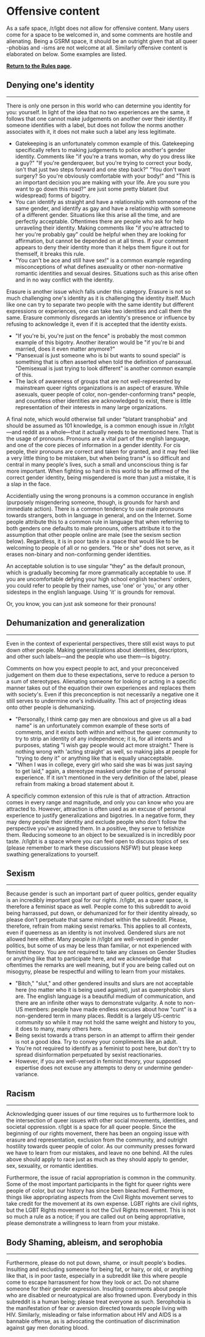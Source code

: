 Offensive content
===

As a safe space, /r/lgbt does not allow for offensive content. Many users come for a space to be welcomed in, and some comments are hostile and alienating. Being a GSRM space, it should be an outright given that all queer -phobias and -isms are not welcome at all. Similarly offensive content is elaborated on below. Some examples are listed.

**[Return to the Rules page](w/lgbt/rules#wiki_offensive_content).**

## Denying one's identity
----

There is only one person in this world who can determine you identity for you: yourself. In light of the idea that no two experiences are the same, it follows that one cannot make judgements on another over their identity. If someone identifies with a label, but does not follow the norms another associates with it, it does not make such a label any less legitimate.
  
* Gatekeeping is an unfortunately common example of this. Gatekeeping specifically refers to making judgements to police another's gender identity. Comments like "if you're a trans woman, why do you dress like a guy?" "If you're genderqueer, but you're trying to correct your body, isn't that just two steps forward and one step back?" "You don't want surgery? So you're obviously comfortable with your body!" and "This is an important decision you are making with your life. Are you sure you want to go down this road?" are just some pretty blatant (but widespread) forms of bigotry.
* You can identify as straight and have a relationship with someone of the same gender, and identify as gay and have a relationship with someone of a different gender. Situations like this arise all the time, and are perfectly acceptable. Oftentimes there are people who ask for help unraveling their identity. Making comments like "if you're attracted to her you're probably gay" could be helpful when they are looking for affirmation, but cannot be depended on at all times. If your comment appears to deny their identity more than it helps them figure it out for themself, it breaks this rule.
* "You can't be ace and still have sex!" is a common example regarding misconceptions of what defines asexuality or other non-normative romantic identities and sexual desires. Situations such as this arise often and in no way conflict with the identity.
  
Erasure is another issue which falls under this category. Erasure is not so much challenging one's identity as it is challenging the identity itself. Much like one can try to separate two people with the same identity but different expressions or experiences, one can take two identities and call them the same. Erasure commonly disregards an identity's presence or influence by refusing to acknowledge it, even if it is accepted that the identity exists.
  
* "If you're bi, you're just on the fence" is probably the most common example of this bigotry. Another iteration would be "if you're bi and married, does it even matter anymore?"
* "Pansexual is just someone who is bi but wants to sound special" is something that is often asserted when told the definition of pansexual. "Demisexual is just trying to look different" is another common example of this.
* The lack of awareness of groups that are not well-represented by mainstream queer rights organizations is an aspect of erasure. While asexuals, queer people of color, non-gender-conforming trans* people, and countless other identities are acknowledged to exist, there is little representation of their interests in many large organizations.
  
A final note, which would otherwise fall under "blatant transphobia" and should be assumed as 101 knowledge, is a common enough issue in /r/lgbt—and reddit as a whole—that it actually needs to be mentioned here. That is the usage of pronouns. Pronouns are a vital part of the english language, and one of the core pieces of information in a gender identity. For cis people, their pronouns are correct and taken for granted, and it may feel like a very little thing to be mistaken, but when being trans* is so difficult and central in many people's lives, such a small and unconscious thing is far more important. When fighting so hard in this world to be affirmed of the correct gender identity, being misgendered is more than just a mistake, it is a slap in the face.
  
Accidentially using the wrong pronouns is a common occurance in english (purposely misgendering someone, though, is grounds for harsh and immediate action). There is a common tendency to use male pronouns towards strangers, both in language in general, and on the Internet. Some people attribute this to a common rule in language that when referring to both genders one defaults to male pronouns, others attribute it to the assumption that other people online are male (see the sexism section below). Regardless, it is in poor taste in a space that would like to be welcoming to people of all or no genders. "He or she" does not serve, as it erases non-binary and non-conforming gender identities.
  
An acceptable solution is to use singular "they" as the default pronoun, which is gradually becoming far more grammatically acceptable to use. If you are uncomfortable defying your high school english teachers' orders, you could refer to people by their names, use 'one' or 'you,' or any other sidesteps in the english language. Using 'it' is grounds for removal.
  
Or, you know, you can just ask someone for their pronouns!

## Dehumanization and generalization
----

Even in the context of experiental perspectives, there still exist ways to put down other people. Making generalizations about identities, descriptors, and other such labels—and the people who use them—is bigotry.
  
Comments on how you expect people to act, and your preconceived judgement on them due to these expectations, serve to reduce a person to a sum of stereotypes. Alienating someone for looking or acting in a specific manner takes out of the equation their own experiences and replaces them with society's. Even if this preconception is not necessarily a negative one it still serves to undermine one's individuality. This act of projecting ideas onto other people is dehumanizing.
  
* "Personally, I think camp gay men are obnoxious and give us all a bad name" is an unfortunately common example of these sorts of comments, and it exists both within and without the queer community to try to strip an identity of any independence; it is, for all intents and purposes, stating "I wish gay people would act more straight." There is nothing wrong with 'acting straight' as well, so making jabs at people for "trying to deny it" or anything like that is equally unacceptable.
* "When I was in college, every girl who said she was bi was just saying to get laid," again, a stereotype masked under the guise of personal experience. If it isn't mentioned in the very definition of the label, please refrain from making a broad statement about it.
  
A specificly common extension of this rule is that of attraction. Attraction comes in every range and magnitude, and only you can know who you are attracted to. However, attraction is often used as an excuse of personal experience to justify generalizations and bigotries. In a negative form, they may deny people their identity and exclude people who don't follow the perspective you've assigned them. In a positive, they serve to fetishize them. Reducing someone to an object to be sexualized is in incredibly poor taste. /r/lgbt is a space where you can feel open to discuss topics of sex (please remember to mark these discussions NSFW!) but please keep swathing generalizations to yourself.

## Sexism
----

Because gender is such an important part of queer politics, gender equality is an incredibly important goal for our rights. /r/lgbt, as a queer space, is therefore a feminist space as well. People come to this subreddit to avoid being harrassed, put down, or dehumanized for for their identity already, so please don't perpetuate that same mindset within the subreddit. Please, therefore, refrain from making sexist remarks. This applies to all contexts, even if queerness as an identity is not involved. Gendered slurs are not allowed here either. Many people in /r/lgbt are well-versed in gender politics, but some of us may be less than familiar, or not experienced with feminist theory. You are not required to take any classes on Gender Studies or anything like that to participate here, and we acknowledge that oftentimes the remarks are well meaning, but if you are being called out on misogyny, please be respectful and willing to learn from your mistakes.
  
* "Bitch," "slut," and other gendered insults and slurs are not acceptable here (no matter who it is being used against), just as queerphobic slurs are. The english language is a beautiful medium of communication, and there are an infinite other ways to demonstrate vulgarity. A note to non-US members: people have made endless excuses about how "cunt" is a non-gendered term in many places. Reddit is a largely US-centric community so while it may not hold the same weight and history to you, it does to many, many others here.
* Being sexist towards a trans person in an attempt to affirm their gender is not a good idea. Try to convey your compliments like an adult.
* You're not required to identify as a feminist to post here, but don't try to spread disinformation perpetuated by sexist reactionaries.
* However, if you are well-versed in feminist theory, your supposed expertise does not excuse any attempts to deny or undermine gender-variance.

## Racism
----

Acknowledging queer issues of our time requires us to furthermore look to the intersection of queer issues with other social movements, identities, and societal oppression. r/lgbt is a space for all queer people. Since the beginning of our rights movement, there has been an ongoing issue with erasure and representation, exclusion from the community, and outright hostility towards queer people of color. As our community presses forward we have to learn from our mistakes, and leave no one behind. All the rules above should apply to race just as much as they should apply to gender, sex, sexuality, or romantic identities.
  
Furthermore, the issue of racial appropriation is common in the community. Some of the most important participants in the fight for queer rights were people of color, but our history has since been bleached. Furthermore, things like appropriating aspects from the Civil Rights movement serves to take credit for the movement at its own expense. LGBT rights are civil rights, but the LGBT Rights movement is not the Civil Rights movement. This is not so much a rule as a notice; if you are called out on being appropriative, please demonstrate a willingness to learn from your mistake.

## Body Shaming, ableism, and serophobia
----

Furthermore, please do not put down, shame, or insult people's bodies. Insulting and excluding someone for being fat, or hairy, or old, or anything like that, is in poor taste, especially in a subreddit like this where people come to escape harrassment for how they look or act. Do not shame someone for their gender expression. Insulting comments about people who are disabled or neuroatypical are also frowned upon. Everybody in this subreddit is a human being; please treat everyone as such. Serophobia is the manifestation of fear or aversion directed towards people living with HIV. Similarly, misleading or false information about HIV and AIDS is a bannable offense, as is advocating the continuation of discrimination against gay men donating blood.